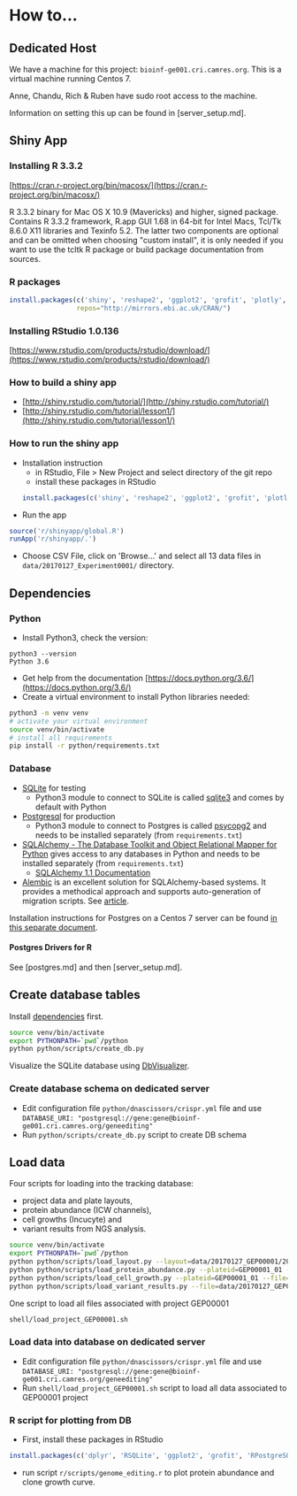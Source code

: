 # How to...

## Dedicated Host

We have a machine for this project: `bioinf-ge001.cri.camres.org`. This is a virtual machine running Centos 7.

Anne, Chandu, Rich & Ruben have sudo root access to the machine.

Information on setting this up can be found in [server_setup.md].


## Shiny App

### Installing R 3.3.2
[https://cran.r-project.org/bin/macosx/](https://cran.r-project.org/bin/macosx/)

R 3.3.2 binary for Mac OS X 10.9 (Mavericks) and higher, signed package. Contains R 3.3.2 framework, R.app GUI 1.68 in 64-bit for Intel Macs, Tcl/Tk 8.6.0 X11 libraries and Texinfo 5.2. The latter two components are optional and can be omitted when choosing "custom install", it is only needed if you want to use the tcltk R package or build package documentation from sources.

### R packages
```R
install.packages(c('shiny', 'reshape2', 'ggplot2', 'grofit', 'plotly', 'svglite', 'dplyr', 'RColorBrewer'),
                 repos="http://mirrors.ebi.ac.uk/CRAN/")
```

### Installing RStudio 1.0.136
[https://www.rstudio.com/products/rstudio/download/](https://www.rstudio.com/products/rstudio/download/)

### How to build a shiny app
- [http://shiny.rstudio.com/tutorial/](http://shiny.rstudio.com/tutorial/)
- [http://shiny.rstudio.com/tutorial/lesson1/](http://shiny.rstudio.com/tutorial/lesson1/)

### How to run the shiny app
- Installation instruction
  - in RStudio, File > New Project and select directory of the git repo
  - install these packages in RStudio
  ```R
  install.packages(c('shiny', 'reshape2', 'ggplot2', 'grofit', 'plotly', 'RPostgreSQL'))
  ```
- Run the app
```R
source('r/shinyapp/global.R')
runApp('r/shinyapp/.')
```
- Choose CSV File, click on 'Browse...' and select all 13 data files in `data/20170127_Experiment0001/` directory.

## Dependencies

### Python
- Install Python3, check the version:
```
python3 --version
Python 3.6
```
- Get help from the documentation [https://docs.python.org/3.6/](https://docs.python.org/3.6/)
- Create a virtual environment to install Python libraries needed:
```bash
python3 -m venv venv
# activate your virtual environment
source venv/bin/activate
# install all requirements
pip install -r python/requirements.txt
```

### Database

- [SQLite](https://sqlite.org/) for testing
  - Python3 module to connect to SQLite is called [sqlite3](https://docs.python.org/3.6/library/sqlite3.html#module-sqlite3) and comes by default with Python
- [Postgresql](https://www.postgresql.org/) for production
  - Python3 module to connect to Postgres is called [psycopg2](http://initd.org/psycopg/) and needs to be installed separately (from `requirements.txt`)
- [SQLAlchemy - The Database Toolkit and Object Relational Mapper for Python](http://www.sqlalchemy.org/) gives access to any databases in Python and needs to be installed separately (from `requirements.txt`)
  - [SQLAlchemy 1.1 Documentation](http://docs.sqlalchemy.org/en/rel_1_1/)
- [Alembic](https://bitbucket.org/zzzeek/alembic) is an excellent solution for SQLAlchemy-based systems. It provides a methodical approach and supports auto-generation of migration scripts. See [article](https://www.compose.com/articles/schema-migrations-with-alembic-python-and-postgresql/).

Installation instructions for Postgres on a Centos 7 server can be found [in this separate document](postgres.md).


#### Postgres Drivers for R

See [postgres.md] and then [server_setup.md].


## Create database tables

Install [dependencies](#dependencies) first.


```bash
source venv/bin/activate
export PYTHONPATH=`pwd`/python
python python/scripts/create_db.py
```

Visualize the SQLite database using [DbVisualizer](http://www.dbvis.com/).

### Create database schema on dedicated server

- Edit configuration file `python/dnascissors/crispr.yml` file and use `DATABASE_URI: "postgresql://gene:gene@bioinf-ge001.cri.camres.org/geneediting"`
- Run `python/scripts/create_db.py` script to create DB schema

## Load data

Four scripts for loading into the tracking database:
- project data and plate layouts,
- protein abundance (ICW channels),
- cell growths (Incucyte) and
- variant results from NGS analysis.

```bash
source venv/bin/activate
export PYTHONPATH=`pwd`/python
python python/scripts/load_layout.py --layout=data/20170127_GEP00001/20170118_GEP00001.xlsx
python python/scripts/load_protein_abundance.py --plateid=GEP00001_01 --file=data/20170127_GEP00001/GEP00001_01_ICW.csv
python python/scripts/load_cell_growth.py --plateid=GEP00001_01 --file=data/20170127_GEP00001/GEP00001_01_incu.txt
python python/scripts/load_variant_results.py --file=data/20170127_GEP00001/GEP00001_NGS_IndelsResults.csv
```

One script to load all files associated with project GEP00001

```bash
shell/load_project_GEP00001.sh
```

### Load data into database on dedicated server

- Edit configuration file `python/dnascissors/crispr.yml` file and use `DATABASE_URI: "postgresql://gene:gene@bioinf-ge001.cri.camres.org/geneediting"`
- Run `shell/load_project_GEP00001.sh` script to load all data associated to GEP00001 project


### R script for plotting from DB
- First, install these packages in RStudio

```R
install.packages(c('dplyr', 'RSQLite', 'ggplot2', 'grofit', 'RPostgreSQL'))
```
- run script `r/scripts/genome_editing.r` to plot protein abundance and clone growth curve.
